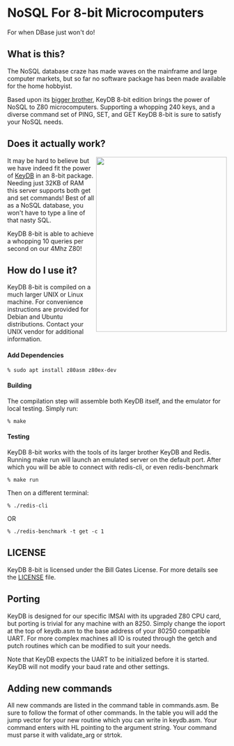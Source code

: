 # NoSQL For 8-bit Microcomputers

For when DBase just won't do!

What is this?
-------------

The NoSQL database craze has made waves on the mainframe and large computer markets, but so far no software package has been made available for the home hobbyist.

Based upon its [bigger brother](https://github.com/JohnSully/KeyDB), KeyDB 8-bit edition brings the power of NoSQL to Z80 microcomputers.  Supporting a whopping 240 keys, and a diverse command set of PING, SET, and GET KeyDB 8-bit is sure to satisfy your NoSQL needs.

Does it actually work?
----------------------

<img src="./KeyDB.png" width=300 height=400 align="right" />

It may be hard to believe but we have indeed fit the power of [KeyDB](https://github.com/JohnSully/KeyDB) in an 8-bit package.  Needing just 32KB of RAM this server supports both get and set commands!
Best of all as a NoSQL database, you won't have to type a line of that nasty SQL.

KeyDB 8-bit is able to achieve a whopping 10 queries per second on our 4Mhz Z80!  

How do I use it?
----------------

KeyDB 8-bit is compiled on a much larger UNIX or Linux machine.  For convenience instructions are provided for Debian and Ubuntu distributions.  Contact your UNIX vendor for additional information.

#### Add Dependencies ####
    % sudo apt install z80asm z80ex-dev
    
#### Building ####
The compilation step will assemble both KeyDB itself, and the emulator for local testing.  Simply run:

    % make
    
#### Testing ####
KeyDB 8-bit works with the tools of its larger brother KeyDB and Redis.  Running make run will launch an emulated server on the default port.  After which you will be able to connect with redis-cli, or even redis-benchmark

    % make run
    
Then on a different terminal:

    % ./redis-cli
    
OR
    
    % ./redis-benchmark -t get -c 1
    
LICENSE
-------

KeyDB 8-bit is licensed under the Bill Gates License.  For more details see the [LICENSE](./LICENSE) file.

Porting
-------

KeyDB is designed for our specific IMSAI with its upgraded Z80 CPU card, but porting is trivial for any machine with an 8250.  Simply change the ioport at the top of keydb.asm to the base address of your 80250 compatible UART.  For more complex machines all IO is routed through the getch and putch routines which can be modified to suit your needs.

Note that KeyDB expects the UART to be initialized before it is started.  KeyDB will not modify your baud rate and other settings.

Adding new commands
-------------------

All new commands are listed in the command table in commands.asm.  Be sure to follow the format of other commands.  In the table you will add the jump vector for your new routine which you can write in keydb.asm.  Your command enters with HL pointing to the argument string.  Your command must parse it with validate_arg or strtok.
